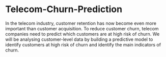 # Telecom-Churn-Prediction
In the telecom industry, customer retention has now become even more important than customer acquisition. To reduce customer churn, telecom companies need to predict which customers are at high risk of churn. We will be analysing customer-level data by building a predictive model to identify customers at high risk of churn and identify the main indicators of churn.
